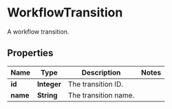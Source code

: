 

# WorkflowTransition

A workflow transition.

## Properties

Name | Type | Description | Notes
------------ | ------------- | ------------- | -------------
**id** | **Integer** | The transition ID. | 
**name** | **String** | The transition name. | 



